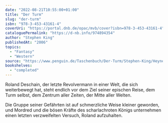 ```yaml
---
date: "2022-08-21T10:55:00+01:00"
title: "Der Turm"
slug: "der-turm"
isbn: "978-3-453-43161-4"
coverUri: "https://portal.dnb.de/opac/mvb/cover?isbn=978-3-453-43161-4"
cataloguePermalink: "https://d-nb.info/974894354"
author: "Stephen King"
publishedAt: "2006"
topics:
  - "Fantasy"
  - "Western"
source: "https://www.penguin.de/Taschenbuch/Der-Turm/Stephen-King/Heyne/e182927.rhd"
bookshelves:
  - "completed"
---
```

Roland Deschain, der letzte Revolvermann in einer Welt, die sich weiterbewegt 
hat, steht endlich vor dem Ziel seiner epischen Reise, dem Turm selbst, dem 
Zentrum aller Zeiten, der Mitte aller Welten.

Die Gruppe seiner Gefährten ist auf schmerzliche Weise kleiner geworden, und 
Mordred und die bösen Kräfte des scharlachroten Königs unternehmen einen letzten 
verzweifelten Versuch, Roland aufzuhalten.